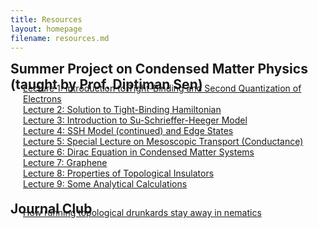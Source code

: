 ```yaml
---
title: Resources
layout: homepage
filename: resources.md
--- 
```

<h2 id="publications" style="margin: 2px 0px -15px;">Summer Project on Condensed Matter Physics (taught by Prof. Diptiman Sen)</h2>

<div class="publications">
<!--<ol class="bibliography">-->


<div class="pub-row">

<div class="col-sm-9" style="position: relative;padding-right: 15px;padding-left: 20px;">
   <div class="title"><a href="{{ site.url }}/assets/files/CMP_Project_Lect_01.pdf">Lecture 1: Introduction to Tight-Binding and Second Quantization of Electrons</a></div>
   <div class="title"><a href="{{ site.url }}/assets/files/CMP_Project_Lect_02.pdf">Lecture 2: Solution to Tight-Binding Hamiltonian</a></div>
   <div class="title"><a href="{{ site.url }}/assets/files/CMP_Project_Lect_03.pdf">Lecture 3: Introduction to Su-Schrieffer-Heeger Model</a></div>
   <div class="title"><a href="{{ site.url }}/assets/files/CMP_Project_Lect_04.pdf">Lecture 4: SSH Model (continued) and Edge States</a></div>
   <div class="title"><a href="{{ site.url }}/assets/files/CMP_Project_Lect_05.pdf">Lecture 5: Special Lecture on Mesoscopic Transport (Conductance)</a></div>
   <div class="title"><a href="{{ site.url }}/assets/files/CMP_Project_Lect_06.pdf">Lecture 6: Dirac Equation in Condensed Matter Systems</a></div>
   <div class="title"><a href="{{ site.url }}/assets/files/CMP_Project_Lect_07.pdf">Lecture 7: Graphene</a></div>
   <div class="title"><a href="{{ site.url }}/assets/files/CMP_Project_Lect_08.pdf">Lecture 8: Properties of Topological Insulators</a></div>
   <div class="title"><a href="{{ site.url }}/assets/files/CMP_Project_Lect_09.pdf">Lecture 9: Some Analytical Calculations</a></div>
</div>

<br>

<h2 id="journal club" style="margin: 2px 0px -15px;">Journal Club</h2>
<div class="publications">
<!--<ol class="bibliography">-->
<div class="pub-row">
<div class="col-sm-9" style="position: relative;padding-right: 15px;padding-left: 20px;">
<div class="title"><a href="{{ site.url }}/assets/files/How_running_topological_drunkards_stay_away_in_nematics.pdf">How running topological drunkards stay away in nematics</a></div>

